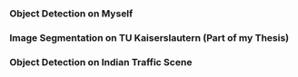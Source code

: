 ### Object Detection on Myself


### Image Segmentation on TU Kaiserslautern (Part of my Thesis)


### Object Detection on Indian Traffic Scene 
